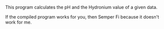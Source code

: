 This program calculates the pH and the Hydronium value of a given data. 

If the compiled program works for you, then Semper Fi because it doesn't work for me.

